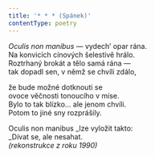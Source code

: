 ```yaml
---
title: '* * * (Spánek)'
contentType: poetry
---
```


<section>

_Oculis non manibus_ — vydech’ opar rána.  
Na konvicích cínových šelestivě hrálo.  
Roztrhaný brokát a tělo samá rána —  
tak dopadl sen, v němž se chvíli zdálo,

že bude možné dotknouti se  
ovoce věčnosti tonoucího v míse.  
Bylo to tak blízko… ale jenom chvíli.  
Potom to jiné sny rozprášily.

Oculis non manibus _lze vyložit takto:  
_Dívat se, ale nesahat.  
_(rekonstrukce z roku 1990)_

</section>
